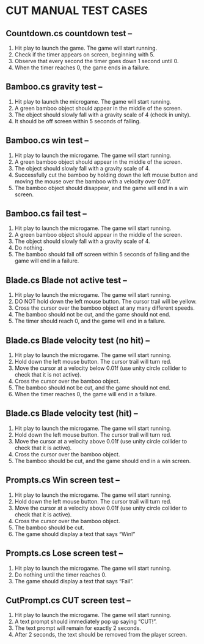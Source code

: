 # CUT MANUAL TEST CASES

## Countdown.cs countdown test –
1.	Hit play to launch the game. The game will start running.
2.	Check if the timer appears on screen, beginning with 5.
3.	Observe that every second the timer goes down 1 second until 0.
4.	When the timer reaches 0, the game ends in a failure.

## Bamboo.cs gravity test –
1.	Hit play to launch the microgame. The game will start running.
2.	A green bamboo object should appear in the middle of the screen.
3.	The object should slowly fall with a gravity scale of 4 (check in unity).
4.	It should be off screen within 5 seconds of falling.

## Bamboo.cs win test –
1.	Hit play to launch the microgame. The game will start running.
2.	A green bamboo object should appear in the middle of the screen.
3.	The object should slowly fall with a gravity scale of 4.
4.	Successfully cut the bamboo by holding down the left mouse button and moving the mouse over the bamboo with a velocity over 0.01f.
5.	The bamboo object should disappear, and the game will end in a win screen.

## Bamboo.cs fail test –
1.	Hit play to launch the microgame. The game will start running.
2.	A green bamboo object should appear in the middle of the screen.
3.	The object should slowly fall with a gravity scale of 4.
4.	Do nothing.
5.	The bamboo should fall off screen within 5 seconds of falling and the game will end in a failure.

## Blade.cs Blade not active test –
1.	Hit play to launch the microgame. The game will start running.
2.	DO NOT hold down the left mouse button. The cursor trail will be yellow.
3.	Cross the cursor over the bamboo object at any many different speeds.
4.	The bamboo should not be cut, and the game should not end.
5.	The timer should reach 0, and the game will end in a failure.

## Blade.cs Blade velocity test (no hit) –
1.	Hit play to launch the microgame. The game will start running.
2.	Hold down the left mouse button. The cursor trail will turn red.
3.	Move the cursor at a velocity below 0.01f (use unity circle collider to check that it is not active).
4.	Cross the cursor over the bamboo object.
5.	The bamboo should not be cut, and the game should not end.
6.	When the timer reaches 0, the game will end in a failure.

## Blade.cs Blade velocity test (hit) –
1.	Hit play to launch the microgame. The game will start running.
2.	Hold down the left mouse button. The cursor trail will turn red.
3.	Move the cursor at a velocity above 0.01f (use unity circle collider to check that it is active).
4.	Cross the cursor over the bamboo object.
5.	The bamboo should be cut, and the game should end in a win screen.

## Prompts.cs Win screen test –
1.	Hit play to launch the microgame. The game will start running.
2.	Hold down the left mouse button. The cursor trail will turn red.
3.	Move the cursor at a velocity above 0.01f (use unity circle collider to check that it is active).
4.	Cross the cursor over the bamboo object.
5.	The bamboo should be cut.
6.	The game should display a text that says “Win!”

## Prompts.cs Lose screen test –
1.	Hit play to launch the microgame. The game will start running.
2.	Do nothing until the timer reaches 0.
3.	The game should display a text that says “Fail”.

## CutPrompt.cs CUT screen test –
1.	Hit play to launch the microgame. The game will start running.
2.	A text prompt should immediately pop up saying “CUT!”.
3.	The text prompt will remain for exactly 2 seconds.
4.	After 2 seconds, the text should be removed from the player screen.
